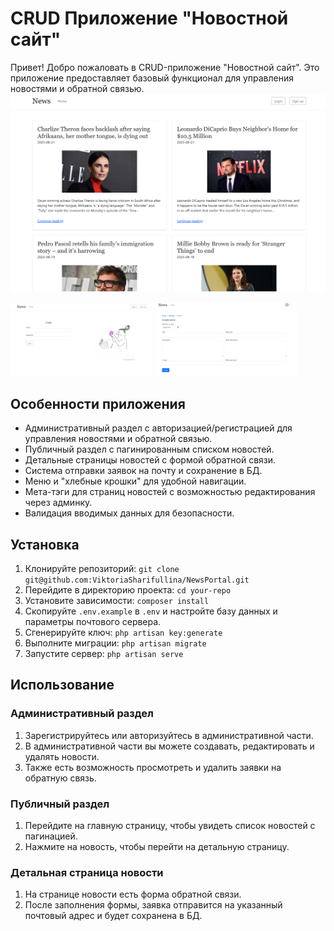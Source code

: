 # CRUD Приложение "Новостной сайт"

Привет! Добро пожаловать в CRUD-приложение "Новостной сайт". Это приложение предоставляет базовый функционал для управления новостями и обратной связью.
![Публичный раздел](screenshots/image.png)
<p float="left">
  <img src="screenshots/image1.png" alt="Публичный раздел" width="45%" />
  <img src="screenshots/image2.png" alt="Публичный раздел" width="45%" />
</p>

## Особенности приложения

- Административный раздел с авторизацией/регистрацией для управления новостями и обратной связью.
- Публичный раздел с пагинированным списком новостей.
- Детальные страницы новостей с формой обратной связи.
- Система отправки заявок на почту и сохранение в БД.
- Меню и "хлебные крошки" для удобной навигации.
- Мета-тэги для страниц новостей с возможностью редактирования через админку.
- Валидация вводимых данных для безопасности.

## Установка

1. Клонируйте репозиторий: `git clone git@github.com:ViktoriaSharifullina/NewsPortal.git`
2. Перейдите в директорию проекта: `cd your-repo`
3. Установите зависимости: `composer install`
4. Скопируйте `.env.example` в `.env` и настройте базу данных и параметры почтового сервера.
5. Сгенерируйте ключ: `php artisan key:generate`
6. Выполните миграции: `php artisan migrate`
7. Запустите сервер: `php artisan serve`

## Использование

### Административный раздел

1. Зарегистрируйтесь или авторизуйтесь в административной части.
2. В административной части вы можете создавать, редактировать и удалять новости.
3. Также есть возможность просмотреть и удалить заявки на обратную связь.

### Публичный раздел

1. Перейдите на главную страницу, чтобы увидеть список новостей с пагинацией.
2. Нажмите на новость, чтобы перейти на детальную страницу.

### Детальная страница новости

1. На странице новости есть форма обратной связи.
2. После заполнения формы, заявка отправится на указанный почтовый адрес и будет сохранена в БД.
